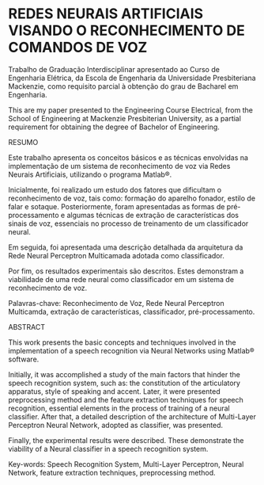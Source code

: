 # REDES NEURAIS ARTIFICIAIS VISANDO O RECONHECIMENTO DE COMANDOS DE VOZ

Trabalho de Graduação Interdisciplinar apresentado ao Curso de Engenharia Elétrica, da Escola de Engenharia da Universidade Presbiteriana Mackenzie, como requisito parcial à obtenção do grau de Bacharel em Engenharia.

This are my paper presented to the Engineering Course Electrical, from the School of Engineering at Mackenzie Presbiterian University, as a partial requirement for obtaining the degree of Bachelor of Engineering.


RESUMO

Este trabalho apresenta os conceitos básicos e as técnicas envolvidas na implementação de um sistema de reconhecimento de voz via Redes Neurais Artificiais, utilizando o programa Matlab®. 

Inicialmente, foi realizado um estudo dos fatores que dificultam o reconhecimento de voz, tais como: formação do aparelho fonador, estilo de falar e sotaque. Posteriormente, foram apresentadas as formas de pré-processamento e algumas técnicas de extração de características dos sinais de voz, essenciais no processo de treinamento de um classificador neural. 

Em seguida, foi apresentada uma descrição detalhada da arquitetura da Rede Neural Perceptron Multicamada adotada como classificador. 

Por fim, os resultados experimentais são descritos. Estes demonstram a viabilidade de uma rede neural como classificador em um sistema de reconhecimento de voz.


Palavras-chave: Reconhecimento de Voz, Rede Neural Perceptron Multicamda, extração de características, classificador, pré-processamento.




ABSTRACT

This work presents the basic concepts and techniques involved in the implementation of a speech recognition via Neural Networks using Matlab® software.

Initially, it was accomplished a study of the main factors that hinder the speech recognition system, such as: the constitution of the articulatory apparatus, style of speaking and accent. 
Later, it were presented preprocessing method and the feature extraction techniques for speech recognition, essential elements in the process of training of a neural classifier. After that, a detailed description of the architecture of Multi-Layer Perceptron Neural Network, adopted as classifier, was presented.

 Finally, the experimental results were described. These demonstrate the viability of a Neural classifier in a speech recognition system.


Key-words: Speech Recognition System, Multi-Layer Perceptron, Neural Network, feature extraction techniques, preprocessing method.
